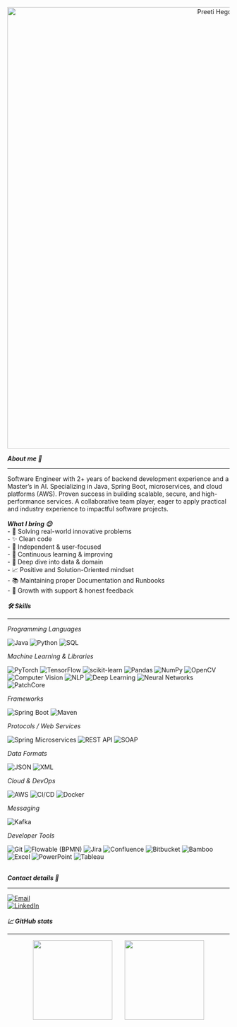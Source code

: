 <p align="center">
   <img src="assets/front_banner.gif" alt="Preeti Hegde — banner" width="1000">
</p>

<strong><i> About me 🤗  </i></strong>
<hr>
Software Engineer with 2+ years of backend development experience and a Master’s in AI. Specializing in Java, Spring Boot, microservices, and cloud platforms (AWS). Proven success in building scalable, secure, and high-performance services. A collaborative team player, eager to apply practical and industry experience to impactful software projects.
  <br><br>
     <strong><i>What I bring 😌 </i></strong> <br>
    - 🧩 Solving real-world innovative problems <br>
    - ✨ Clean code <br> 
    - 👤 Independent & user-focused <br>
    - 🧘 Continuous learning & improving <br>
    - 🔎 Deep dive into data & domain <br>
    - 📈 Positive and Solution-Oriented mindset <br>
    - 📚 Maintaining proper Documentation and Runbooks <br>
    - 🤝 Growth with support & honest feedback <br>

 <br>
 <strong> <i> 🛠️ Skills </i></strong>
<hr>
<i>Programming Languages </i> 
<p>
  <img alt="Java" src="https://img.shields.io/badge/Java-f89820?style=flat&logo=openjdk&logoColor=white">
  <img alt="Python" src="https://img.shields.io/badge/Python-3776AB?style=flat&logo=python&logoColor=white">
  <img alt="SQL" src="https://img.shields.io/badge/SQL-4479A1?style=flat&logo=postgresql&logoColor=white">
</p>

<i> Machine Learning & Libraries</i>  
<p>
  <img alt="PyTorch" src="https://img.shields.io/badge/PyTorch-EE4C2C?style=flat&logo=pytorch&logoColor=white">
  <img alt="TensorFlow" src="https://img.shields.io/badge/TensorFlow-FF6F00?style=flat&logo=tensorflow&logoColor=white">
  <img alt="scikit-learn" src="https://img.shields.io/badge/scikit--learn-F89939?style=flat&logo=scikitlearn&logoColor=white">
  <img alt="Pandas" src="https://img.shields.io/badge/Pandas-150458?style=flat&logo=pandas&logoColor=white">
  <img alt="NumPy" src="https://img.shields.io/badge/NumPy-4D77CF?style=flat&logo=numpy&logoColor=white">
  <img alt="OpenCV" src="https://img.shields.io/badge/OpenCV-5C3EE8?style=flat&logo=opencv&logoColor=white">
  <img alt="Computer Vision"   src="https://img.shields.io/badge/-Computer%20Vision-a855f7?style=flat&logoColor=white">
  <img alt="NLP"               src="https://img.shields.io/badge/-NLP-60a5fa?style=flat&logoColor=white">
  <img alt="Deep Learning"     src="https://img.shields.io/badge/-Deep%20Learning-ec4899?style=flat&logoColor=white">
  <img alt="Neural Networks"   src="https://img.shields.io/badge/-Neural%20Networks-34d399?style=flat&logoColor=white">
  <img alt="PatchCore" src="https://img.shields.io/badge/PatchCore-7E57C2?style=flat&logoColor=white">
</p>

 <i>Frameworks </i>  
<p>
  <img alt="Spring Boot" src="https://img.shields.io/badge/Spring%20Boot-6DB33F?style=flat&logo=springboot&logoColor=white">
  <img alt="Maven" src="https://img.shields.io/badge/Maven-C71A36?style=flat&logo=apachemaven&logoColor=white">
</p>

<i>Protocols / Web Services </i> 
<p>
  <img alt="Spring Microservices" src="https://img.shields.io/badge/Spring%20Microservices-6DB33F?style=flat&logo=spring&logoColor=white">
  <img alt="REST API" src="https://img.shields.io/badge/REST%20API-85EA2D?style=flat&logo=swagger&logoColor=2C3E50">
  <img alt="SOAP" src="https://img.shields.io/badge/SOAP-00457C?style=flat&logo=soapui&logoColor=white">
</p>

<i> Data Formats </i>
<p>
  <img alt="JSON" src="https://img.shields.io/badge/JSON-000000?style=flat&logo=json&logoColor=white">
  <img alt="XML" src="https://img.shields.io/badge/XML-00559C?style=flat&logoColor=white">
</p>

<i> Cloud & DevOps </i>  
<p>
  <img alt="AWS" src="https://img.shields.io/badge/AWS-232F3E?style=flat&logo=amazonaws&logoColor=FF9900">
  <img alt="CI/CD" src="https://img.shields.io/badge/CI%2FCD-2088FF?style=flat&logo=githubactions&logoColor=white">
  <img alt="Docker" src="https://img.shields.io/badge/Docker-2496ED?style=flat&logo=docker&logoColor=white">
</p>

<i> Messaging </i> 
<p>
  <img alt="Kafka" src="https://img.shields.io/badge/Kafka-231F20?style=flat&logo=apachekafka&logoColor=white">
</p>

<i> Developer Tools </i>  
<p>
  <img alt="Git" src="https://img.shields.io/badge/Git-F05032?style=flat&logo=git&logoColor=white">
  <img alt="Flowable (BPMN)" src="https://img.shields.io/badge/Flowable%20(BPMN)-E4002B?style=flat&logo=flowable&logoColor=white">
  <img alt="Jira" src="https://img.shields.io/badge/Jira-0052CC?style=flat&logo=jira&logoColor=white">
  <img alt="Confluence" src="https://img.shields.io/badge/Confluence-172B4D?style=flat&logo=confluence&logoColor=white">
  <img alt="Bitbucket" src="https://img.shields.io/badge/Bitbucket-0052CC?style=flat&logo=bitbucket&logoColor=white">
  <img alt="Bamboo" src="https://img.shields.io/badge/Bamboo-0052CC?style=flat&logo=atlassian&logoColor=white">
  <img alt="Excel" src="https://img.shields.io/badge/Excel-217346?style=flat&logo=microsoftexcel&logoColor=white">
  <img alt="PowerPoint" src="https://img.shields.io/badge/PowerPoint-B7472A?style=flat&logo=microsoftpowerpoint&logoColor=white">
  <img alt="Tableau" src="https://img.shields.io/badge/Tableau-E97627?style=flat&logo=tableau&logoColor=white">
</p>
<br>
<strong><i>Contact details 📇  </i></strong>
<hr>
  <a href="mailto:preetivhegde98@gmail.com">
    <img src="https://img.shields.io/badge/Email-preetivhegde98%40gmail.com-a855f7?style=for-the-badge&logo=minutemailer&logoColor=white" alt="Email">
  </a>
  <br>
  <a href="https://www.linkedin.com/in/preetivhegde/">
    <img src="https://img.shields.io/badge/LinkedIn-Connect-0A66C2?style=for-the-badge&logo=linkedin&logoColor=white" alt="LinkedIn">
  </a>
<br>
<br>
<strong><i>📈 GitHub stats</i></strong>
<hr>
<p align="center">
  <img src="https://github-readme-stats.vercel.app/api?username=preetihegde&show_icons=true&theme=tokyonight" height="180" /> &nbsp;  &nbsp;  &nbsp; 
  <img src="https://github-readme-stats.vercel.app/api/top-langs/?username=preetihegde&show_icons=true&theme=tokyonight" height="180" />
</p>
